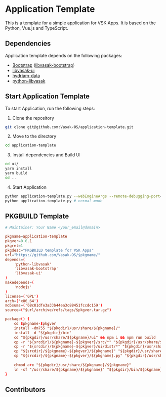 # Application Template

This is a template for a simple application for VSK Apps. It is based on the Python, Vue.js and TypeScript.

## Dependencies

Application template depends on the following packages:

* [Bootstrap](https://getbootstrap.com/) ([libvasak-bootstrap](https://github.com/Vasak-OS/PKGBUILDS/blob/main/libvasak-bootstrap/PKGBUILD))
* [libvasak-ui](https://github.com/Vasak-OS/PKGBUILDS/blob/main/libvasak-ui/PKGBUILD)
* [hydriam-data](https://github.com/Vasak-OS/PKGBUILDS/blob/main/hydriam-data/PKGBUILD)
* [python-libvasak](https://github.com/Vasak-OS/PKGBUILDS/blob/main/python-libvasak/PKGBUILD)

## Start Application Template

To start Application, run the following steps:

1. Clone the repository

```bash
git clone git@github.com:Vasak-OS/application-template.git
```

2. Move to the directory

```bash
cd application-template
```

3. Install dependencies and Build UI

```bash
cd ui/
yarn install
yarn build
cd ..
```

4. Start Application

```bash
python application-template.py --webEngineArgs --remote-debugging-port=3030 --remote-allow-origins=http://127.0.0.1:3030 # --debug
python application-template.py # normal mode
```

## PKGBUILD Template

```conf
# Maintainer: Your Name <your_email@domain>

pkgname=application-template
pkgver=0.0.1
pkgrel=1
pkgdesc="PKGBUILD template for VSK Apps"
url="https://github.com/Vasak-OS/$pkgname/"
depends=(
    'python-libvasak'
    'libvasak-bootstrap'
    'libvasak-ui'
)
makedepends=(
    'nodejs'
)
license=('GPL')
arch=('x86_64')
md5sums=('68c81dfe3a33b44ea3c88451fccdc159')
source=("$url/archive/refs/tags/$pkgver.tar.gz")

package() {
    cd $pkgname-$pkgver
    install -dm755 "${pkgdir}/usr/share/${pkgname}/"
    install -d "${pkgdir}/bin"
    cd "${pkgdir}/usr/share/${pkgname}/ui" && npm i && npm run build
    cp -r "${srcdir}/${pkgname}-${pkgver}/src/*" "${pkgdir}/usr/share/${pkgname}/src/"
    cp -r "${srcdir}/${pkgname}-${pkgver}/ui/dist/*" "${pkgdir}/usr/share/${pkgname}/ui/dist/"
    cp "${srcdir}/${pkgname}-${pkgver}/${pkgname}" "${pkgdir}/usr/share/${pkgname}/"
    cp "${srcdir}/${pkgname}-${pkgver}/${pkgname}.py" "${pkgdir}/usr/share/${pkgname}/"
    
    chmod a+x "${pkgdir}/usr/share/${pkgname}/${pkgname}"
    ln -sf "/usr/share/${pkgname}/${pkgname}" "${pkgdir}/bin/${pkgname}"
}
```

## Contributors

<!-- ALL-CONTRIBUTORS-LIST:START - Do not remove or modify this section -->
<!-- prettier-ignore-start -->
<!-- markdownlint-disable -->

<!-- markdownlint-restore -->
<!-- prettier-ignore-end -->

<!-- ALL-CONTRIBUTORS-LIST:END -->